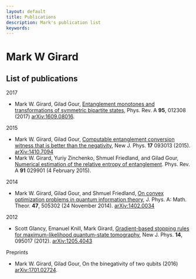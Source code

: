 ```yaml
---
layout: default
title: Publications
description: Mark's publication list
keywords: 
---
```


# Mark W Girard

## List of publications

2017

- Mark W. Girard, Gilad Gour, [Entanglement monotones and transformations of symmetric bipartite states](https://doi.org/10.1103/PhysRevA.95.012308), Phys. Rev. A **95**, 012308 (2017) [arXiv:1609.08016](https://arxiv.org/abs/1609.08016).

2015

- Mark W. Girard, Gilad Gour, [Computable entanglement conversion witness that is better than the negativity](http://arxiv.org/abs/1410.7094), New J. Phys. **17** 093013 (2015). [arXiv:1410.7094](http://arxiv.org/abs/1410.7094)
- Mark W. Girard, Yuriy Zinchenko, Shmuel Friedland, and Gilad Gour, [Numerical estimation of the relative entropy of entanglement](http://journals.aps.org/pra/abstract/10.1103/PhysRevA.91.029901). Phys. Rev. A **91** 029901 (4 February 2015). 


2014

- Mark W. Girard, Gilad Gour, and Shmuel Friedland, [On convex optimization problems in quantum information theory](http://iopscience.iop.org/1751-8121/47/50/505302/), J. Phys. A: Math. Theor. **47**, 505302 (24 November 2014). [arXiv:1402.0034](http://arxiv.org/abs/1402.0034)


2012

- Scott Glancy, Emanuel Knill, Mark Girard, [Gradient-based stopping rules for maximum-likelihood quantum-state tomography](http://iopscience.iop.org/article/10.1088/1367-2630/14/9/095017/meta;jsessionid=38CC50711F8952A9B6E9259B8097095A.c3.iopscience.cld.iop.org), New J. Phys. **14**, 095017 (2012). [arXiv:1205.4043](http://arxiv.org/abs/1205.4043)

Preprints

- Mark W. Girard, Gilad Gour, On the binegativity of two qubits (2016) [arXiv:1701.02724](https://arxiv.org/pdf/1701.02724.pdf).

